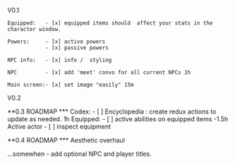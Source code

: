V0.1 
    
    Equipped:   - [x] equipped items should  affect your stats in the character window. 
    
    Powers:     - [x] active powers  
                - [x] passive powers 
    
    NPC info:   - [x] info /  styling 
    
    NPC         - [x] add 'meet' convo for all current NPCs 1h
    
    Main screen:- [x] set image "easily" 15m

V0.2 

    

**0.3 ROADMAP ***
    Codex:        - [ ] Encyclopedia : create redux actions to update as needed. 1h
    Equipped:     - [ ] active abilities on equipped items -1.5h
    Active actor  - [ ] inspect equipment

**0.4 ROADMAP ***
    Aesthetic overhaul


...somewhen 
    - add optional NPC and player titles.